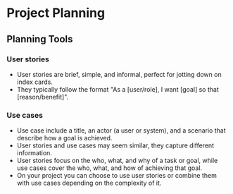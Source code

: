 # Project Planning
## Planning Tools

### User stories

* User stories are brief, simple, and informal, perfect for jotting down on index cards.
* They typically follow the format "As a [user/role], I want [goal] so that [reason/benefit]".

### Use cases

* Use case include a title, an actor (a user or system), and a scenario that describe how a goal is achieved.
* User stories and use cases may seem similar, they capture different information.
* User stories focus on the who, what, and why of a task or goal, while use cases cover the who, what, and how of achieving that goal.
* On your project you can choose to use user stories or combine them with use cases depending on the complexity of it.

